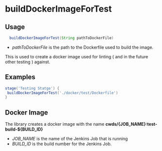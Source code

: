 # buildDockerImageForTest

## Usage

```groovy
  buildDockerImageForTest(String pathToDockerFile)
```

* *pathToDockerFile* is the path to the Dockerfile used to build the image.

This is used to create a docker image used for linting ( and in the future other testing ) against.

## Examples

```groovy
stage('Testing Statge') {
 buildDockerImageForTest('./docker/test/Dockerfile')
}
```

## Docker Image
The library creates a docker image with the name **cwds/{JOB_NAME}:test-build-${BUILD\_ID}**

* *JOB_NAME* is the name of the Jenkins Job that is running
* *BUILD_ID*  is the build number for the Jenkins Job.
